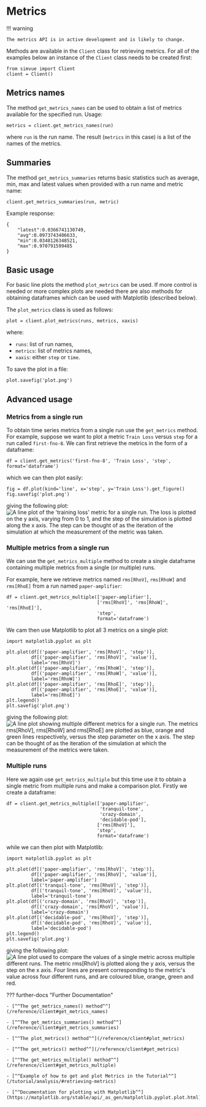 # Metrics

!!! warning

    The metrics API is in active development and is likely to change.

Methods are available in the `Client` class for retrieving metrics. For all of the examples below an instance of the `Client`
class needs to be created first:
```
from simvue import Client
client = Client()
```

## Metrics names
The method `get_metrics_names` can be used to obtain a list of metrics available for the specified run. Usage:
```
metrics = client.get_metrics_names(run)
```
where `run` is the run name. The result (`metrics` in this case) is a list of the names of the metrics.

## Summaries
The method `get_metrics_summaries` returns basic statistics such as average, min, max and latest values when
provided with a run name and metric name:
```
client.get_metrics_summaries(run, metric)
```
Example response:
```
{
    "latest":0.0366741130749,
    "avg":0.0973743406633,
    "min":0.0348126348521,
    "max":0.970791599485
}
```

## Basic usage

For basic line plots the method `plot_metrics` can be used. If more control is needed or more complex plots are needed
there are also methods for obtaining dataframes which can be used with Matplotlib (described below).

The `plot_metrics` class is used as follows:
```
plot = client.plot_metrics(runs, metrics, xaxis)
```
where:

* `runs`: list of run names,
* `metrics`: list of metrics names,
* `xaxis`: either `step` or `time`.

To save the plot in a file:
```
plot.savefig('plot.png')
```

## Advanced usage

### Metrics from a single run

To obtain time series metrics from a single run use the `get_metrics` method. For example, suppose we want to plot
a metric `Train Loss` versus `step` for a run called `first-fno-8`. We can first retrieve the metrics in the form
of a dataframe:
```
df = client.get_metrics('first-fno-8', 'Train Loss', 'step', format='dataframe')
```
which we can then plot easily:
```
fig = df.plot(kind='line', x='step', y='Train Loss').get_figure()
fig.savefig('plot.png')
```
giving the following plot:
![A line plot of the 'training loss' metric for a single run. The loss is plotted on the y axis, varying from 0 to 1, and the step of the simulation is plotted along the x axis. The step can be thought of as the iteration of the simulation at which the measurement of the metric was taken.](images/metrics-single-run-plot.png)


### Multiple metrics from a single run

We can use the `get_metrics_multiple` method to create a single dataframe containing multiple metrics from a single
(or multiple) runs.

For example, here we retrieve metrics named `rms[RhoV]`, `rms[RhoW]` and `rms[RhoE]` from a run named `paper-amplifier`:
```
df = client.get_metrics_multiple(['paper-amplifier'],
                                 ['rms[RhoV]', 'rms[RhoW]', 'rms[RhoE]'],
                                 'step',
                                 format='dataframe')
```
We cam then use Matplotlib to plot all 3 metrics on a single plot:
```
import matplotlib.pyplot as plt

plt.plot(df[('paper-amplifier', 'rms[RhoV]', 'step')],
         df[('paper-amplifier', 'rms[RhoV]', 'value')],
         label='rms[RhoV]')
plt.plot(df[('paper-amplifier', 'rms[RhoW]', 'step')],
         df[('paper-amplifier', 'rms[RhoW]', 'value')],
         label='rms[RhoW]')
plt.plot(df[('paper-amplifier', 'rms[RhoE]', 'step')],
         df[('paper-amplifier', 'rms[RhoE]', 'value')],
         label='rms[RhoE]')
plt.legend()
plt.savefig('plot.png')
```
giving the following plot:
![A line plot showing multiple different metrics for a single run. The metrics rms[RhoV], rms[RhoW] and rms[RhoE] are plotted as blue, orange and green lines respectively, versus the step parameter on the x axis. The step can be thought of as the iteration of the simulation at which the measurement of the metrics were taken.](images/metrics-multiple-plot.png)

### Multiple runs

Here we again use `get_metrics_multiple` but this time use it to obtain a single metric from multiple runs and make a comparison plot. Firstly
we create a dataframe:
```
df = client.get_metrics_multiple(['paper-amplifier',
                                  'tranquil-tone',
                                  'crazy-domain',
                                  'decidable-pod'],
                                 ['rms[RhoV]'],
                                 'step',
                                 format='dataframe')
```
while we can then plot with Matplotlib:
```
import matplotlib.pyplot as plt

plt.plot(df[('paper-amplifier', 'rms[RhoV]', 'step')],
         df[('paper-amplifier', 'rms[RhoV]', 'value')],
         label='paper-amplifier')
plt.plot(df[('tranquil-tone', 'rms[RhoV]', 'step')],
         df[('tranquil-tone', 'rms[RhoV]', 'value')],
         label='tranquil-tone')
plt.plot(df[('crazy-domain', 'rms[RhoV]', 'step')],
         df[('crazy-domain', 'rms[RhoV]', 'value')],
         label='crazy-domain')
plt.plot(df[('decidable-pod', 'rms[RhoV]', 'step')],
         df[('decidable-pod', 'rms[RhoV]', 'value')],
         label='decidable-pod')
plt.legend()
plt.savefig('plot.png')
```
giving the following plot:
![A line plot used to compare the values of a single metric across multiple different runs. The metric rms[RhoV] is plotted along the y axis, versus the step on the x axis. Four lines are present corresponding to the metric's value across four different runs, and are coloured blue, orange, green and red.](images/metrics-multiple-runs-plot.png)

??? further-docs "Further Documentation"

    - [^^The get_metrics_names() method^^](/reference/client#get_metrics_names)

    - [^^The get_metrics_summaries() method^^](/reference/client#get_metrics_summaries)
    
    - [^^The plot_metrics() method^^](/reference/client#plot_metrics)

    - [^^The get_metrics() method^^](/reference/client#get_metrics)

    - [^^The get_metrics_multiple() method^^](/reference/client#get_metrics_multiple)

    - [^^Example of how to get and plot Metrics in the Tutorial^^](/tutorial/analysis/#retrieving-metrics)

    - [^^Documentation for plotting with Matplotlib^^](https://matplotlib.org/stable/api/_as_gen/matplotlib.pyplot.plot.html)
